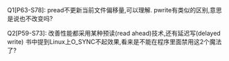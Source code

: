 Q1[P63-S78]:
pread不更新当前文件偏移量,可以理解.
pwrite有类似的区别,意思是说也不改变吗?

Q2[P59-S73]:
改善性能都采用某种预读(read ahead)技术,还有延迟写(delayed write)
书中提到Linux上O_SYNC不起效果,看来是不能在程序里面禁用这2个魔法了?
